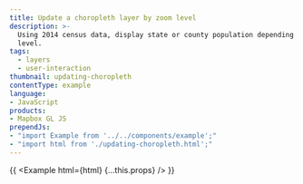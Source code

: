 ```yaml
---
title: Update a choropleth layer by zoom level
description: >-
  Using 2014 census data, display state or county population depending on zoom
  level.
tags:
  - layers
  - user-interaction
thumbnail: updating-choropleth
contentType: example
language:
- JavaScript
products:
- Mapbox GL JS
prependJs:
- "import Example from '../../components/example';"
- "import html from './updating-choropleth.html';"
---
```


{{ <Example html={html} {...this.props} /> }}
